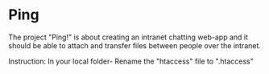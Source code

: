 # Ping

The project "Ping!" is about creating an intranet chatting web-app and it should be able to attach and transfer files between people over the intranet.

Instruction:
In your local folder-
    Rename the "htaccess" file to ".htaccess"